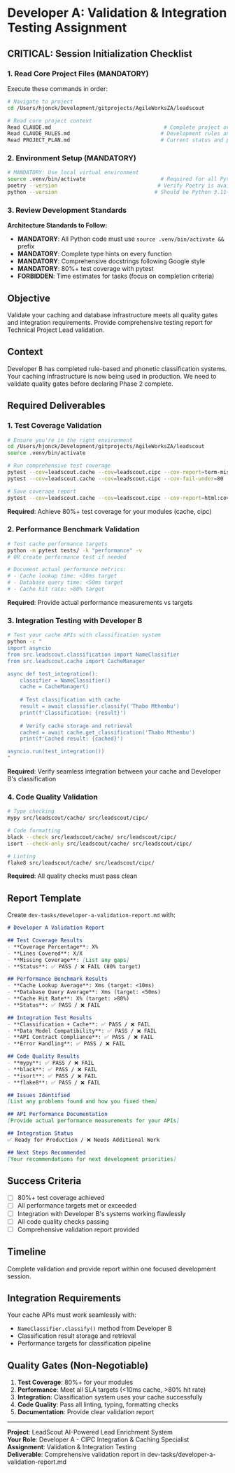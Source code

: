 # Developer A: Validation & Integration Testing Assignment

## CRITICAL: Session Initialization Checklist

### 1. Read Core Project Files (MANDATORY)
Execute these commands in order:
```bash
# Navigate to project
cd /Users/hjonck/Development/gitprojects/AgileWorksZA/leadscout

# Read core project context
Read CLAUDE.md                                    # Complete project overview
Read CLAUDE_RULES.md                             # Development rules and standards  
Read PROJECT_PLAN.md                             # Current status and priorities
```

### 2. Environment Setup (MANDATORY)
```bash
# MANDATORY: Use local virtual environment
source .venv/bin/activate                        # Required for all Python commands
poetry --version                                # Verify Poetry is available
python --version                               # Should be Python 3.11+
```

### 3. Review Development Standards
**Architecture Standards to Follow:**
- **MANDATORY**: All Python code must use `source .venv/bin/activate &&` prefix
- **MANDATORY**: Complete type hints on every function
- **MANDATORY**: Comprehensive docstrings following Google style
- **MANDATORY**: 80%+ test coverage with pytest
- **FORBIDDEN**: Time estimates for tasks (focus on completion criteria)

## Objective
Validate your caching and database infrastructure meets all quality gates and integration requirements. Provide comprehensive testing report for Technical Project Lead validation.

## Context
Developer B has completed rule-based and phonetic classification systems. Your caching infrastructure is now being used in production. We need to validate quality gates before declaring Phase 2 complete.

## Required Deliverables

### 1. Test Coverage Validation
```bash
# Ensure you're in the right environment
cd /Users/hjonck/Development/gitprojects/AgileWorksZA/leadscout
source .venv/bin/activate

# Run comprehensive test coverage
pytest --cov=leadscout.cache --cov=leadscout.cipc --cov-report=term-missing --cov-report=html
pytest --cov=leadscout.cache --cov=leadscout.cipc --cov-fail-under=80

# Save coverage report
pytest --cov=leadscout.cache --cov=leadscout.cipc --cov-report=html:coverage_report_dev_a
```

**Required**: Achieve 80%+ test coverage for your modules (cache, cipc)

### 2. Performance Benchmark Validation
```bash
# Test cache performance targets
python -m pytest tests/ -k "performance" -v
# OR create performance test if needed

# Document actual performance metrics:
# - Cache lookup time: <10ms target
# - Database query time: <50ms target  
# - Cache hit rate: >80% target
```

**Required**: Provide actual performance measurements vs targets

### 3. Integration Testing with Developer B
```bash
# Test your cache APIs with classification system
python -c "
import asyncio
from src.leadscout.classification import NameClassifier
from src.leadscout.cache import CacheManager

async def test_integration():
    classifier = NameClassifier()
    cache = CacheManager()
    
    # Test classification with cache
    result = await classifier.classify('Thabo Mthembu')
    print(f'Classification: {result}')
    
    # Verify cache storage and retrieval
    cached = await cache.get_classification('Thabo Mthembu')
    print(f'Cached result: {cached}')

asyncio.run(test_integration())
"
```

**Required**: Verify seamless integration between your cache and Developer B's classification

### 4. Code Quality Validation
```bash
# Type checking
mypy src/leadscout/cache/ src/leadscout/cipc/

# Code formatting
black --check src/leadscout/cache/ src/leadscout/cipc/
isort --check-only src/leadscout/cache/ src/leadscout/cipc/

# Linting
flake8 src/leadscout/cache/ src/leadscout/cipc/
```

**Required**: All quality checks must pass clean

## Report Template

Create `dev-tasks/developer-a-validation-report.md` with:

```markdown
# Developer A Validation Report

## Test Coverage Results
- **Coverage Percentage**: X%
- **Lines Covered**: X/X
- **Missing Coverage**: [List any gaps]
- **Status**: ✅ PASS / ❌ FAIL (80% target)

## Performance Benchmark Results
- **Cache Lookup Average**: Xms (target: <10ms)
- **Database Query Average**: Xms (target: <50ms)
- **Cache Hit Rate**: X% (target: >80%)
- **Status**: ✅ PASS / ❌ FAIL

## Integration Test Results
- **Classification + Cache**: ✅ PASS / ❌ FAIL
- **Data Model Compatibility**: ✅ PASS / ❌ FAIL
- **API Contract Compliance**: ✅ PASS / ❌ FAIL
- **Error Handling**: ✅ PASS / ❌ FAIL

## Code Quality Results
- **mypy**: ✅ PASS / ❌ FAIL
- **black**: ✅ PASS / ❌ FAIL
- **isort**: ✅ PASS / ❌ FAIL
- **flake8**: ✅ PASS / ❌ FAIL

## Issues Identified
[List any problems found and how you fixed them]

## API Performance Documentation
[Provide actual performance measurements for your APIs]

## Integration Status
✅ Ready for Production / ❌ Needs Additional Work

## Next Steps Recommended
[Your recommendations for next development priorities]
```

## Success Criteria
- [ ] 80%+ test coverage achieved
- [ ] All performance targets met or exceeded  
- [ ] Integration with Developer B's systems working flawlessly
- [ ] All code quality checks passing
- [ ] Comprehensive validation report provided

## Timeline
Complete validation and provide report within one focused development session.

## Integration Requirements
Your cache APIs must work seamlessly with:
- `NameClassifier.classify()` method from Developer B
- Classification result storage and retrieval
- Performance targets for classification pipeline

## Quality Gates (Non-Negotiable)
1. **Test Coverage**: 80%+ for your modules
2. **Performance**: Meet all SLA targets (<10ms cache, >80% hit rate)
3. **Integration**: Classification system uses your cache successfully
4. **Code Quality**: Pass all linting, typing, formatting checks
5. **Documentation**: Provide clear validation report

---

**Project**: LeadScout AI-Powered Lead Enrichment System  
**Your Role**: Developer A - CIPC Integration & Caching Specialist  
**Assignment**: Validation & Integration Testing  
**Deliverable**: Comprehensive validation report in dev-tasks/developer-a-validation-report.md
